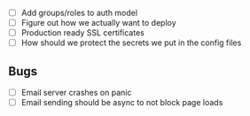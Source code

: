 - [ ] Add groups/roles to auth model
- [ ] Figure out how we actually want to deploy
- [ ] Production ready SSL certificates
- [ ] How should we protect the secrets we put in the config files

## Bugs
- [ ] Email server crashes on panic
- [ ] Email sending should be async to not block page loads
